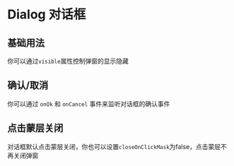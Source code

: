 # Dialog 对话框

## 基础用法

你可以通过`visible`属性控制弹窗的显示隐藏

<preview path="./dialog-base.vue" title="基础对话框"></preview>


## 确认/取消

你可以通过 `onOk` 和 `onCancel` 事件来监听对话框的确认事件

<preview path="./dialog-event.vue" title="提示"></preview>

## 点击蒙层关闭

对话框默认点击蒙层关闭，你也可以设置`closeOnClickMask`为false，点击蒙层不再关闭弹窗 

<preview path="./dialog-close-on-click-mask.vue" title="提示"></preview>


